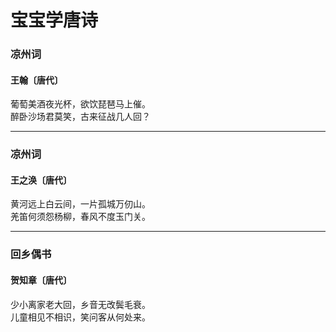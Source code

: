 # 宝宝学唐诗
### 凉州词
#### 王翰〔唐代〕
葡萄美酒夜光杯，欲饮琵琶马上催。  
醉卧沙场君莫笑，古来征战几人回？

---
### 凉州词
#### 王之涣〔唐代〕
黄河远上白云间，一片孤城万仞山。  
羌笛何须怨杨柳，春风不度玉门关。 

---
### 回乡偶书
#### 贺知章〔唐代〕
少小离家老大回，乡音无改鬓毛衰。  
儿童相见不相识，笑问客从何处来。
